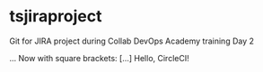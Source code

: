 # tsjiraproject
Git for JIRA project during Collab DevOps Academy training Day 2

...
Now with square brackets: [...]
Hello, CircleCI!
